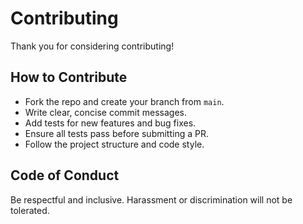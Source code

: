 # Contributing

Thank you for considering contributing!

## How to Contribute

- Fork the repo and create your branch from `main`.
- Write clear, concise commit messages.
- Add tests for new features and bug fixes.
- Ensure all tests pass before submitting a PR.
- Follow the project structure and code style.

## Code of Conduct

Be respectful and inclusive. Harassment or discrimination will not be tolerated.
